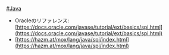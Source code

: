 [#Java](Java)
- Oracleのリファレンス: [https://docs.oracle.com/javase/tutorial/ext/basics/spi.html](https://docs.oracle.com/javase/tutorial/ext/basics/spi.html)
- [https://hazm.at/mox/lang/java/spi/index.html](https://hazm.at/mox/lang/java/spi/index.html)
